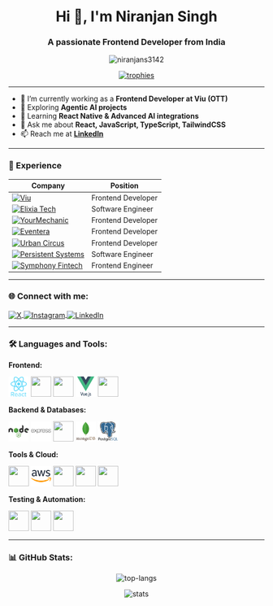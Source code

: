 <h1 align="center">Hi 👋, I'm Niranjan Singh</h1>
<h3 align="center">A passionate Frontend Developer from India</h3>

<p align="center">
  <img src="https://komarev.com/ghpvc/?username=niranjans3142&label=Profile%20views&color=0e75b6&style=flat" alt="niranjans3142" />
</p>

<p align="center">
  <a href="https://github.com/ryo-ma/github-profile-trophy">
    <img src="https://github-profile-trophy.vercel.app/?username=niranjans3142&theme=onedark&margin-w=10&margin-h=10" alt="trophies" />
  </a>
</p>

---

- 🔭 I’m currently working as a **Frontend Developer at Viu (OTT)**
- 👯 Exploring **Agentic AI projects**
- 🌱 Learning **React Native & Advanced AI integrations**
- 💬 Ask me about **React, JavaScript, TypeScript, TailwindCSS**
- 📫 Reach me at **[LinkedIn](https://www.linkedin.com/in/niranjan-singh-9b0a7a1a4/)**  

---

<h3 align="left">💼 Experience</h3>

| Company | Position |
|---------|----------|
| <a href="https://www.viu.com/" target="_blank"><img src="https://encrypted-tbn0.gstatic.com/images?q=tbn:ANd9GcQJtDrB_ahDPXEXqLIzE2y094yNXzQwH6YcVg&s" alt="Viu" width="100"/></a> | Frontend Developer |
| <a href="https://www.elixiatech.com/" target="_blank"><img src="https://encrypted-tbn0.gstatic.com/images?q=tbn:ANd9GcRqr6Ub0DPNiHVcB1ETwtEUlKrH5iaWo9iJBQ&s" alt="Elixia Tech" width="100"/></a> | Software Engineer |
| <a href="https://www.yourmechanic.com/" target="_blank"><img src="https://mms.businesswire.com/media/20210813005040/en/899023/4/Copy_of_Copy_of_YM-LOGO-DARK_%281%29.jpg" alt="YourMechanic" width="100"/></a> | Frontend Developer |
| <a href="#" target="_blank"><img src="https://encrypted-tbn0.gstatic.com/images?q=tbn:ANd9GcQ2owWaPVXKyWU-O5IefyTbLvC02zQdXhxrkg&s" alt="Eventera" width="100"/></a> | Frontend Developer |
| <a href="#" target="_blank"><img src="https://ucstudio.u-c.com.au/map/Apps/Logo/UC_Logo.png" alt="Urban Circus" width="100"/></a> | Frontend Developer |
| <a href="https://www.persistent.com/" target="_blank"><img src="https://images.seeklogo.com/logo-png/44/1/persistent-systems-logo-png_seeklogo-445425.png" alt="Persistent Systems" width="100"/></a> | Software Engineer |
| <a href="https://www.symphonyfintech.com/" target="_blank"><img src="https://encrypted-tbn0.gstatic.com/images?q=tbn:ANd9GcS-h5ye8v-wX-p_DMWvYr2j0eYgruqAFtf9lg&s" alt="Symphony Fintech" width="100"/></a> | Frontend Engineer |

---



<h3 align="left">🌐 Connect with me:</h3>
<p align="left">
  <a href="https://x.com/niranja88466752" target="_blank">
    <img align="center" src="https://cdn.jsdelivr.net/npm/svg-icon@0.8.2/dist/trimmed-svg/ionic/social-twitter-outline.svg" alt="X" height="30" width="40" />
  </a>
  <a href="https://www.instagram.com/way_random1/" target="_blank">
    <img align="center" src="https://cdn.jsdelivr.net/npm/social-media-icons@0.3.1/icons/instagram.svg" alt="Instagram" height="30" width="40" />
  </a>
  <a href="https://www.linkedin.com/in/niranjan-singh-9b0a7a1a4/" target="_blank">
    <img align="center" src="https://cdn.jsdelivr.net/npm/social-media-icons@0.3.1/icons/linkedin.svg" alt="LinkedIn" height="30" width="40" />
  </a>
</p>

---

<h3 align="left">🛠️ Languages and Tools:</h3>

**Frontend:**  
<p>
  <a href="https://reactjs.org/"><img src="https://raw.githubusercontent.com/devicons/devicon/master/icons/react/react-original-wordmark.svg" width="40" height="40"/></a>
  <a href="https://nextjs.org/"><img src="https://cdn.worldvectorlogo.com/logos/nextjs-2.svg" width="40" height="40"/></a>
  <a href="https://angular.io/"><img src="https://angular.io/assets/images/logos/angular/angular.svg" width="40" height="40"/></a>
  <a href="https://vuejs.org/"><img src="https://raw.githubusercontent.com/devicons/devicon/master/icons/vuejs/vuejs-original-wordmark.svg" width="40" height="40"/></a>
  <a href="https://tailwindcss.com/"><img src="https://www.vectorlogo.zone/logos/tailwindcss/tailwindcss-icon.svg" width="40" height="40"/></a>
</p>

**Backend & Databases:**  
<p>
  <a href="https://nodejs.org/"><img src="https://raw.githubusercontent.com/devicons/devicon/master/icons/nodejs/nodejs-original-wordmark.svg" width="40" height="40"/></a>
  <a href="https://expressjs.com/"><img src="https://raw.githubusercontent.com/devicons/devicon/master/icons/express/express-original-wordmark.svg" width="40" height="40"/></a>
  <a href="https://www.djangoproject.com/"><img src="https://cdn.worldvectorlogo.com/logos/django.svg" width="40" height="40"/></a>
  <a href="https://www.mongodb.com/"><img src="https://raw.githubusercontent.com/devicons/devicon/master/icons/mongodb/mongodb-original-wordmark.svg" width="40" height="40"/></a>
  <a href="https://www.postgresql.org/"><img src="https://raw.githubusercontent.com/devicons/devicon/master/icons/postgresql/postgresql-original-wordmark.svg" width="40" height="40"/></a>
</p>

**Tools & Cloud:**  
<p>
  <a href="https://git-scm.com/"><img src="https://www.vectorlogo.zone/logos/git-scm/git-scm-icon.svg" width="40" height="40"/></a>
  <a href="https://aws.amazon.com/"><img src="https://raw.githubusercontent.com/devicons/devicon/master/icons/amazonwebservices/amazonwebservices-original-wordmark.svg" width="40" height="40"/></a>
  <a href="https://cloud.google.com/"><img src="https://www.vectorlogo.zone/logos/google_cloud/google_cloud-icon.svg" width="40" height="40"/></a>
  <a href="https://www.figma.com/"><img src="https://www.vectorlogo.zone/logos/figma/figma-icon.svg" width="40" height="40"/></a>
  <a href="https://postman.com/"><img src="https://www.vectorlogo.zone/logos/getpostman/getpostman-icon.svg" width="40" height="40"/></a>
</p>

**Testing & Automation:**  
<p>
  <a href="https://jestjs.io/"><img src="https://www.vectorlogo.zone/logos/jestjsio/jestjsio-icon.svg" width="40" height="40"/></a>
  <a href="https://www.selenium.dev/"><img src="https://raw.githubusercontent.com/detain/svg-logos/master/svg/selenium-logo.svg" width="40" height="40"/></a>
  <a href="https://github.com/puppeteer/puppeteer"><img src="https://www.vectorlogo.zone/logos/pptrdev/pptrdev-official.svg" width="40" height="40"/></a>
</p>

---

<h3 align="left">📊 GitHub Stats:</h3>
<p align="center">
  <img src="https://github-readme-stats.vercel.app/api/top-langs?username=niranjans3142&show_icons=true&locale=en&layout=compact&theme=radical" alt="top-langs" />
</p>
<p align="center">
  <img src="https://github-readme-stats.vercel.app/api?username=niranjans3142&show_icons=true&locale=en&theme=radical" alt="stats" />
</p>
